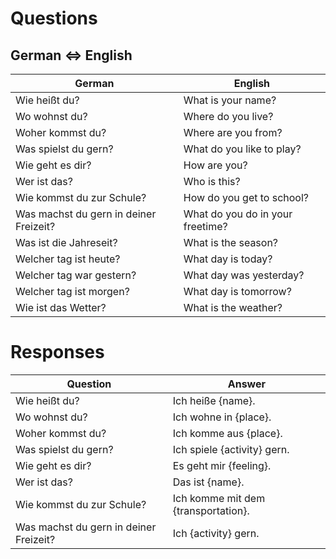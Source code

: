 # Questions

## German <=> English

| German | English |
| -------- | ------- |
| Wie heißt du? | What is your name? |
| Wo wohnst du? | Where do you live? |
| Woher kommst du? | Where are you from? |
| Was spielst du gern? | What do you like to play? |
| Wie geht es dir? | How are you? |
| Wer ist das? | Who is this? |
| Wie kommst du zur Schule? | How do you get to school? |
| Was machst du gern in deiner Freizeit? | What do you do in your freetime? |
| Was ist die Jahreseit? | What is the season? |
| Welcher tag ist heute? | What day is today? |
| Welcher tag war gestern? | What day was yesterday? |
| Welcher tag ist morgen? | What day is tomorrow? |
| Wie ist das Wetter? | What is the weather? |

# Responses

|       Question       |       Answer             |
| -------------------- | ------------------------ |
| Wie heißt du?        | Ich heiße {name}.        |
| Wo wohnst du?        | Ich wohne in {place}.    |
| Woher kommst du?     | Ich komme aus {place}.   |
| Was spielst du gern? | Ich spiele {activity} gern. |
| Wie geht es dir?     | Es geht mir {feeling}. |
| Wer ist das?         | Das ist {name}. |
| Wie kommst du zur Schule? | Ich komme mit dem {transportation}. |
| Was machst du gern in deiner Freizeit? | Ich {activity} gern. |
